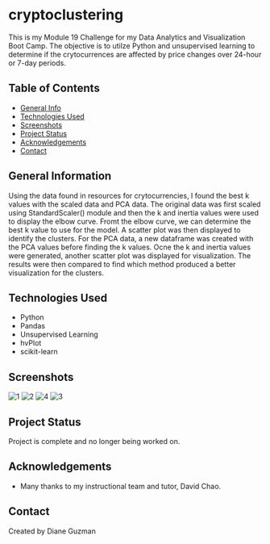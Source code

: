 # cryptoclustering
This is my Module 19 Challenge for my Data Analytics and Visualization Boot Camp.  The objective is to utilze Python and unsupervised learning to determine if the crytocurrences are affected by price changes over 24-hour or 7-day periods.

## Table of Contents
* [General Info](#general-information)
* [Technologies Used](#technologies-used)
* [Screenshots](#screenshots)
* [Project Status](#project-status)
* [Acknowledgements](#acknowledgements)
* [Contact](#contact)


## General Information
Using the data found in resources for crytocurrencies, I found the best k values with the scaled data and PCA data.  The original data was first scaled using StandardScaler() module and then the k and inertia values were used to display the elbow curve.  Fromt the elbow curve, we can determine the best k value to use for the model.  A scatter plot was then displayed to identify the clusters.  For the PCA data, a new dataframe was created with the PCA values before finding the k values.  Ocne the k and inertia values were generated, another scatter plot was displayed for visualization.  The results were then compared to find which method produced a better visualization for the clusters.


## Technologies Used
- Python
- Pandas
- Unsupervised Learning
- hvPlot
- scikit-learn

## Screenshots
![1](https://user-images.githubusercontent.com/117790100/234382170-7c8836df-55e3-45c2-bd6c-096988235426.png)
![2](https://user-images.githubusercontent.com/117790100/234382174-f767a85c-8656-479d-b721-c9e5abbde970.png)
![4](https://user-images.githubusercontent.com/117790100/234382193-a2fea14b-983c-4bdc-a9d4-671ff18bee61.png)
![3](https://user-images.githubusercontent.com/117790100/234382202-0cd547e2-00cc-432f-84fa-ba7e90e75481.png)

## Project Status
Project is complete and no longer being worked on.

## Acknowledgements
- Many thanks to my instructional team and tutor, David Chao.


## Contact
Created by Diane Guzman
